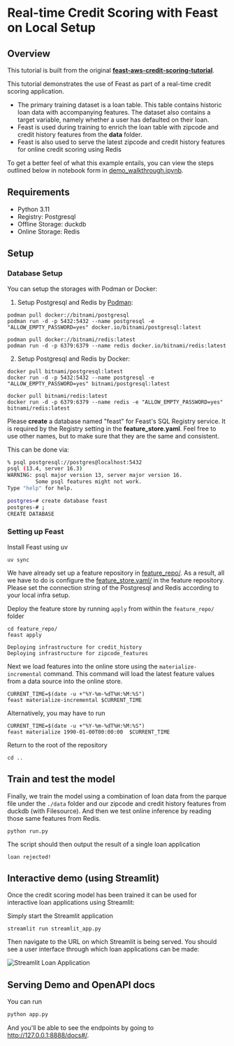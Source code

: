 # Real-time Credit Scoring with Feast on Local Setup

## Overview
This tutorial is built from the original **[feast-aws-credit-scoring-tutorial](https://github.com/feast-dev/feast-aws-credit-scoring-tutorial)**.  

This tutorial demonstrates the use of Feast as part of a real-time credit scoring application.
* The primary training dataset is a loan table. This table contains historic loan data with accompanying features. The dataset also contains a target variable, namely whether a user has defaulted on their loan.
* Feast is used during training to enrich the loan table with zipcode and credit history features from the **data** folder.
* Feast is also used to serve the latest zipcode and credit history features for online credit scoring using Redis

To get a better feel of what this example entails, you can view the steps outlined below in notebook 
form in [demo_walkthrough.ipynb](demo_walkthrough.ipynb).

## Requirements

* Python 3.11
* Registry: Postgresql  
* Offline Storage: duckdb  
* Online Storage: Redis

## Setup

### Database Setup
 
You can setup the storages with Podman or Docker:  

1. Setup Postgresql and Redis by [Podman](https://podman.io/):  
```
podman pull docker://bitnami/postgresql  
podman run -d -p 5432:5432 --name postgresql -e "ALLOW_EMPTY_PASSWORD=yes" docker.io/bitnami/postgresql:latest  

podman pull docker://bitnami/redis:latest
podman run -d -p 6379:6379 --name redis docker.io/bitnami/redis:latest  
```


2. Setup Postgresql and Redis by Docker:  
```
docker pull bitnami/postgresql:latest
docker run -d -p 5432:5432 --name postgresql -e "ALLOW_EMPTY_PASSWORD=yes" bitnami/postgresql:latest

docker pull bitnami/redis:latest
docker run -d -p 6379:6379 --name redis -e "ALLOW_EMPTY_PASSWORD=yes" bitnami/redis:latest
```

Please **create** a database named "feast" for Feast's SQL Registry service. It is required by the Registry setting in the **feature_store.yaml**. Feel free to use other names, but to make sure that they are the same and consistent.

This can be done via:
```bash
% psql postgresql://postgres@localhost:5432
psql (13.4, server 16.3)
WARNING: psql major version 13, server major version 16.
         Some psql features might not work.
Type "help" for help.

postgres=# create database feast
postgres-# ;
CREATE DATABASE
```

### Setting up Feast

Install Feast using uv

```
uv sync  
```

We have already set up a feature repository in [feature_repo/](feature_repo/). As a result, all we have to do is configure the [feature_store.yaml/](feature_repo/feature_store.yaml) in the feature repository. Please set the connection string of the Postgresql and Redis according to your local infra setup.  

Deploy the feature store by running `apply` from within the `feature_repo/` folder
```
cd feature_repo/
feast apply
```
```
Deploying infrastructure for credit_history
Deploying infrastructure for zipcode_features
```

Next we load features into the online store using the `materialize-incremental` command. This command will load the
latest feature values from a data source into the online store.

```
CURRENT_TIME=$(date -u +"%Y-%m-%dT%H:%M:%S")
feast materialize-incremental $CURRENT_TIME
```

Alternatively, you may have to run
```
CURRENT_TIME=$(date -u +"%Y-%m-%dT%H:%M:%S")
feast materialize 1990-01-00T00:00:00  $CURRENT_TIME
```

Return to the root of the repository
```
cd ..
```

## Train and test the model

Finally, we train the model using a combination of loan data from the parque file under the `./data` folder and our zipcode and credit history features from duckdb (with Filesource). And then we test online inference by reading those same features from Redis.

```
python run.py
```
The script should then output the result of a single loan application
```
loan rejected!
```

## Interactive demo (using Streamlit)

Once the credit scoring model has been trained it can be used for interactive loan applications using Streamlit:

Simply start the Streamlit application
```
streamlit run streamlit_app.py
```
Then navigate to the URL on which Streamlit is being served. You should see a user interface through which loan applications can be made:

![Streamlit Loan Application](streamlit.png)

## Serving Demo and OpenAPI docs

You can run
```bash
python app.py
```
And you'll be able to see the endpoints by going to http://127.0.0.1:8888/docs#/.

